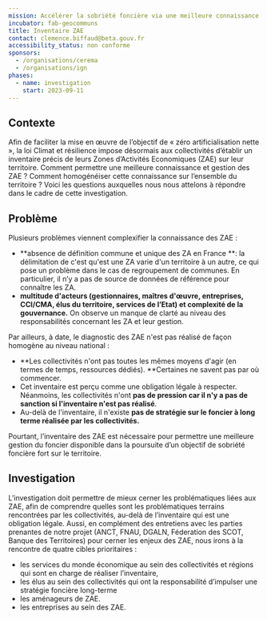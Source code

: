 ```yaml
---
mission: Accélérer la sobriété foncière via une meilleure connaissance des ZAE
incubator: fab-geocommuns
title: Inventaire ZAE
contact: clemence.biffaud@beta.gouv.fr
accessibility_status: non conforme
sponsors:
  - /organisations/cerema
  - /organisations/ign
phases:
  - name: investigation
    start: 2023-09-11
---
```

## Contexte

Afin de faciliter la mise en œuvre de l’objectif de « zéro artificialisation nette », la loi Climat et résilience impose désormais aux collectivités d’établir un inventaire précis de leurs Zones d’Activités Economiques (ZAE) sur leur territoire. 
Comment permettre une meilleure connaissance et gestion des ZAE ?
Comment homogénéiser cette connaissance sur l’ensemble du territoire ?
Voici les questions auxquelles nous nous attelons à répondre dans le cadre de cette investigation.

## Problème

Plusieurs problèmes viennent complexifier la connaissance des ZAE : 
* **absence de définition commune et unique des ZA en France **: la délimitation de c'est qu'est une ZA varie d'un territoire à un autre, ce qui pose un problème dans le cas de regroupement de communes. En particulier, il n’y a pas de source de données de référence pour connaître les ZA. 
* **multitude d'acteurs (gestionnaires, maîtres d'œuvre, entreprises, CCI/CMA, élus du territoire, services de l’Etat) et complexité de la gouvernance.** On observe un manque de clarté au niveau des responsabilités concernant les ZA et leur gestion.


Par ailleurs, à date, le diagnostic des ZAE n'est pas réalisé de façon homogène au niveau national : 

* **Les collectivités n'ont pas toutes les mêmes moyens d'agir (en termes de temps, ressources dédiés). **Certaines ne savent pas par où commencer.
* Cet inventaire est perçu comme une obligation légale à respecter. Néanmoins, les collectivités n'ont **pas de pression car il n'y a pas de sanction si l'inventaire n'est pas réalisé**.
*  Au-delà de l'inventaire, il n'existe **pas de stratégie sur le foncier à long terme réalisée par les collectivités.**

Pourtant, l’inventaire des ZAE est nécessaire pour permettre une meilleure gestion du foncier disponible dans la poursuite d’un objectif de sobriété foncière fort  sur le territoire.

## Investigation

L’investigation doit permettre de mieux cerner les problématiques liées aux ZAE, afin de comprendre quelles sont les problématiques terrains rencontrées par les collectivités, au-delà de l’inventaire qui est une obligation légale.
Aussi, en complément des entretiens avec les parties prenantes de notre projet (ANCT, FNAU, DGALN, Féderation des SCOT, Banque des Territoires) pour cerner les enjeux des ZAE, nous irons à la rencontre de quatre cibles prioritaires :
* les services du monde économique au sein des collectivités et régions qui sont en charge de réaliser l’inventaire,
* les élus au sein des collectivités qui ont la responsabilité d’impulser une stratégie foncière long-terme
* les aménageurs de ZAE.
* les entreprises au sein des ZAE.